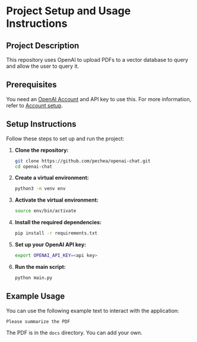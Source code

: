 
# Project Setup and Usage Instructions

## Project Description

This repository uses OpenAI to upload PDFs to a vector database to query and allow the user to query it.

## Prerequisites

You need an [OpenAI Account](https://platform.openai.com) and API key to use this. For more information, refer to [Account setup](https://platform.openai.com/docs/quickstart/account-setup).

## Setup Instructions

Follow these steps to set up and run the project:

1. **Clone the repository:**
    ```bash
    git clone https://github.com/pechea/openai-chat.git
    cd openai-chat
    ```

2. **Create a virtual environment:**
    ```bash
    python3 -m venv env
    ```

3. **Activate the virtual environment:**
    ```bash
    source env/bin/activate
    ```

4. **Install the required dependencies:**
    ```bash
    pip install -r requirements.txt
    ```

5. **Set up your OpenAI API key:**
    ```bash
    export OPENAI_API_KEY=<api key>
    ```

6. **Run the main script:**
    ```bash
    python main.py
    ```

## Example Usage

You can use the following example text to interact with the application:

```text
Please summarize the PDF
```

The PDF is in the `docs` directory. You can add your own.
